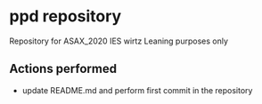 # ppd repository
Repository for ASAX_2020 IES wirtz
Leaning purposes only

## Actions performed
- update README.md and perform first commit in the repository 
